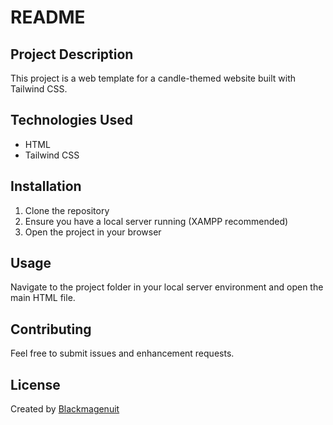 # README

## Project Description
This project is a web template for a candle-themed website built with Tailwind CSS.

## Technologies Used
- HTML
- Tailwind CSS

## Installation
1. Clone the repository
2. Ensure you have a local server running (XAMPP recommended)
3. Open the project in your browser

## Usage
Navigate to the project folder in your local server environment and open the main HTML file.

## Contributing
Feel free to submit issues and enhancement requests.

## License
Created by [Blackmagenuit](https://github.com/blackmagenuit)